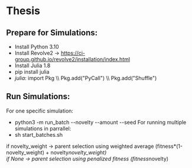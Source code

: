 # Thesis
 
## Prepare for Simulations:
- Install Python 3.10
- Install Revolve2 -> https://ci-group.github.io/revolve2/installation/index.html
- Install Julia 1.8
- pip install julia
- _julia_: import Pkg \\\\ Pkg.add("PyCall") \\\\ Pkg.add("Shuffle")

## Run Simulations:
For one specific simulation:
- python3 -m run_batch --novelty <novelty weigth or None> --amount <amount of simulations> --seed <seed>
For running multiple simulations in parrallel:
- sh start_batches.sh 

if novelty\_weight -> parent selection using weighted average (fitness*(1-novelty\_weight) + novelty*novelty\_weight) </br>
if None -> parent selection using penalized fitness (fitness*novelty)
